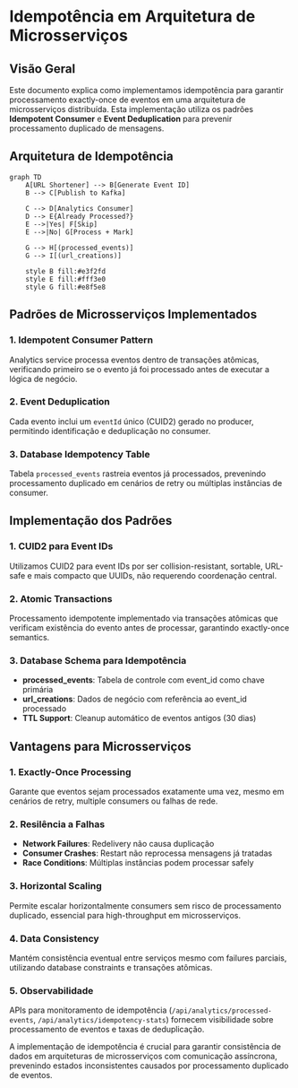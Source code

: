 # Idempotência em Arquitetura de Microsserviços

## Visão Geral

Este documento explica como implementamos idempotência para garantir processamento exactly-once de eventos em uma arquitetura de microsserviços distribuída. Esta implementação utiliza os padrões **Idempotent Consumer** e **Event Deduplication** para prevenir processamento duplicado de mensagens.

## Arquitetura de Idempotência

```mermaid
graph TD
    A[URL Shortener] --> B[Generate Event ID]
    B --> C[Publish to Kafka]
    
    C --> D[Analytics Consumer]
    D --> E{Already Processed?}
    E -->|Yes| F[Skip]
    E -->|No| G[Process + Mark]
    
    G --> H[(processed_events)]
    G --> I[(url_creations)]
    
    style B fill:#e3f2fd
    style E fill:#fff3e0
    style G fill:#e8f5e8
```

## Padrões de Microsserviços Implementados

### 1. Idempotent Consumer Pattern

Analytics service processa eventos dentro de transações atômicas, verificando primeiro se o evento já foi processado antes de executar a lógica de negócio.

### 2. Event Deduplication

Cada evento inclui um `eventId` único (CUID2) gerado no producer, permitindo identificação e deduplicação no consumer.

### 3. Database Idempotency Table

Tabela `processed_events` rastreia eventos já processados, prevenindo processamento duplicado em cenários de retry ou múltiplas instâncias de consumer.

## Implementação dos Padrões

### 1. CUID2 para Event IDs

Utilizamos CUID2 para event IDs por ser collision-resistant, sortable, URL-safe e mais compacto que UUIDs, não requerendo coordenação central.

### 2. Atomic Transactions

Processamento idempotente implementado via transações atômicas que verificam existência do evento antes de processar, garantindo exactly-once semantics.

### 3. Database Schema para Idempotência

- **processed_events**: Tabela de controle com event_id como chave primária
- **url_creations**: Dados de negócio com referência ao event_id processado
- **TTL Support**: Cleanup automático de eventos antigos (30 dias)

## Vantagens para Microsserviços

### 1. Exactly-Once Processing

Garante que eventos sejam processados exatamente uma vez, mesmo em cenários de retry, multiple consumers ou falhas de rede.

### 2. Resilência a Falhas

- **Network Failures**: Redelivery não causa duplicação
- **Consumer Crashes**: Restart não reprocessa mensagens já tratadas
- **Race Conditions**: Múltiplas instâncias podem processar safely

### 3. Horizontal Scaling

Permite escalar horizontalmente consumers sem risco de processamento duplicado, essencial para high-throughput em microsserviços.

### 4. Data Consistency

Mantém consistência eventual entre serviços mesmo com failures parciais, utilizando database constraints e transações atômicas.

### 5. Observabilidade

APIs para monitoramento de idempotência (`/api/analytics/processed-events`, `/api/analytics/idempotency-stats`) fornecem visibilidade sobre processamento de eventos e taxas de deduplicação.

A implementação de idempotência é crucial para garantir consistência de dados em arquiteturas de microsserviços com comunicação assíncrona, prevenindo estados inconsistentes causados por processamento duplicado de eventos.